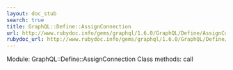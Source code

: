 ```yaml
---
layout: doc_stub
search: true
title: GraphQL::Define::AssignConnection
url: http://www.rubydoc.info/gems/graphql/1.6.0/GraphQL/Define/AssignConnection
rubydoc_url: http://www.rubydoc.info/gems/graphql/1.6.0/GraphQL/Define/AssignConnection
---
```


Module: GraphQL::Define::AssignConnection
Class methods:
call


